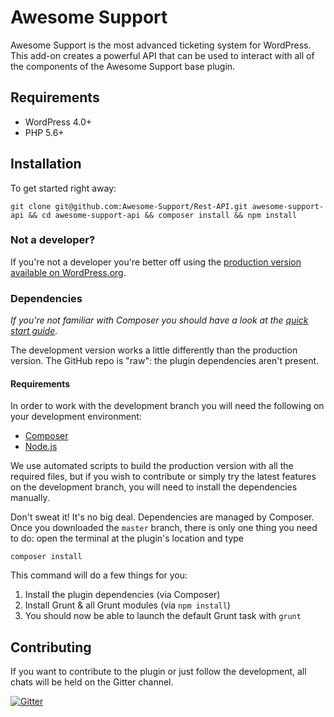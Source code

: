 Awesome Support
==================

Awesome Support is the most advanced ticketing system for WordPress. This add-on creates a powerful API that can be used to interact with all of the components of the Awesome Support base plugin.

## Requirements

- WordPress 4.0+
- PHP 5.6+

## Installation

To get started right away:
```
git clone git@github.com:Awesome-Support/Rest-API.git awesome-support-api && cd awesome-support-api && composer install && npm install
```

### Not a developer?

If you're not a developer you're better off using the [production version available on WordPress.org](https://wordpress.org/plugins/awesome-support-api/).

### Dependencies

*If you're not familiar with Composer you should have a look at the [quick start guide](https://getcomposer.org/doc/00-intro.md).*

The development version works a little differently than the production version. The GitHub repo is "raw": the plugin dependencies aren't present.

#### Requirements

In order to work with the development branch you will need the following on your development environment:

- [Composer](https://getcomposer.org)
- [Node.js](http://nodejs.org/)

We use automated scripts to build the production version with all the required files, but if you wish to contribute or simply try the latest features on the development branch, you will need to install the dependencies manually.

Don't sweat it! It's no big deal. Dependencies are managed by Composer. Once you downloaded the `master` branch, there is only one thing you need to do: open the terminal at the plugin's location and type

```
composer install
```

This command will do a few things for you:

1. Install the plugin dependencies (via Composer)
2. Install Grunt & all Grunt modules (via `npm install`)
3. You should now be able to launch the default Grunt task with `grunt`

## Contributing

If you want to contribute to the plugin or just follow the development, all chats will be held on the Gitter channel.

[![Gitter](https://badges.gitter.im/Join%20Chat.svg)](https://gitter.im/ThemeAvenue/Awesome-Support?utm_source=badge&utm_medium=badge&utm_campaign=pr-badge&utm_content=badge)
